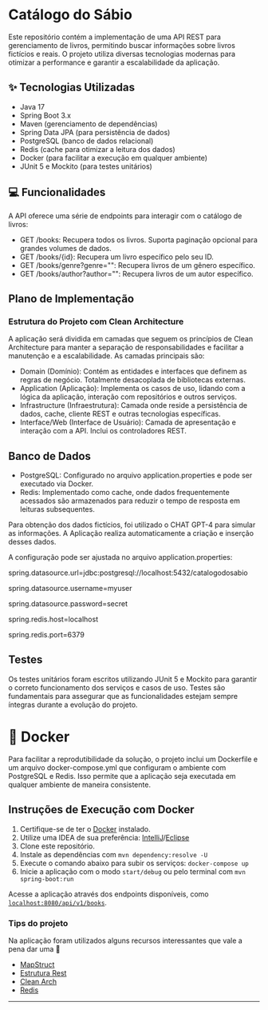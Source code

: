 # Catálogo do Sábio
Este repositório contém a implementação de uma API REST para gerenciamento de livros, permitindo buscar informações sobre livros fictícios e reais. O projeto utiliza diversas tecnologias modernas para otimizar a performance e garantir a escalabilidade da aplicação.

## ✨ Tecnologias Utilizadas
* Java 17
* Spring Boot 3.x
* Maven (gerenciamento de dependências)
* Spring Data JPA (para persistência de dados)
* PostgreSQL (banco de dados relacional)
* Redis (cache para otimizar a leitura dos dados)
* Docker (para facilitar a execução em qualquer ambiente)
* JUnit 5 e Mockito (para testes unitários)

## 💻 Funcionalidades
A API oferece uma série de endpoints para interagir com o catálogo de livros:

* GET /books: Recupera todos os livros. Suporta paginação opcional para grandes volumes de dados.
* GET /books/{id}: Recupera um livro específico pelo seu ID.
* GET /books/genre?genre="": Recupera livros de um gênero específico.
* GET /books/author?author="": Recupera livros de um autor específico.

## Plano de Implementação
### Estrutura do Projeto com Clean Architecture
A aplicação será dividida em camadas que seguem os princípios de Clean Architecture para manter a separação de responsabilidades e facilitar a manutenção e a escalabilidade. As camadas principais são:

* Domain (Domínio): Contém as entidades e interfaces que definem as regras de negócio. Totalmente desacoplada de bibliotecas externas.
* Application (Aplicação): Implementa os casos de uso, lidando com a lógica da aplicação, interação com repositórios e outros serviços.
* Infrastructure (Infraestrutura): Camada onde reside a persistência de dados, cache, cliente REST e outras tecnologias específicas.
* Interface/Web (Interface de Usuário): Camada de apresentação e interação com a API. Inclui os controladores REST.

## Banco de Dados 
* PostgreSQL: Configurado no arquivo application.properties e pode ser executado via Docker.
* Redis: Implementado como cache, onde dados frequentemente acessados são armazenados para reduzir o tempo de resposta em leituras subsequentes.
<p>Para obtenção dos dados fictícios, foi utilizado o CHAT GPT-4 para simular as informações. A Aplicação realiza automaticamente a criação e inserção desses dados.<p>
<p>A configuração pode ser ajustada no arquivo application.properties:<p>

<p>spring.datasource.url=jdbc:postgresql://localhost:5432/catalogodosabio<p>
<p>spring.datasource.username=myuser<p>
<p>spring.datasource.password=secret<p>

<p>spring.redis.host=localhost<p>
<p>spring.redis.port=6379<p>

## Testes
Os testes unitários foram escritos utilizando JUnit 5 e Mockito para garantir o correto funcionamento dos serviços e casos de uso. Testes são fundamentais para assegurar que as funcionalidades estejam sempre íntegras durante a evolução do projeto.

# 🚀 Docker
Para facilitar a reprodutibilidade da solução, o projeto inclui um Dockerfile e um arquivo docker-compose.yml que configuram o ambiente com PostgreSQL e Redis. Isso permite que a aplicação seja executada em qualquer ambiente de maneira consistente.

## Instruções de Execução com Docker
1. Certifique-se de ter o [Docker](https://docs.docker.com/get-started/get-docker/) instalado.
2. Utilize uma IDEA de sua preferência: [IntelliJ](https://www.jetbrains.com/pt-br/idea/download/?section=windows)/[Eclipse](https://eclipseide.org/)
3. Clone este repositório.
5. Instale as dependências com `mvn dependency:resolve -U`
6. Execute o comando abaixo para subir os serviços:
`docker-compose up`
7. Inicie a aplicação com o modo `start/debug` ou pelo terminal com `mvn spring-boot:run`

Acesse a aplicação através dos endpoints disponíveis, como 
[`localhost:8080/api/v1/books`](http://localhost:8080//api/v1/books).

### Tips do projeto

Na aplicação foram utilizados alguns recursos interessantes que vale a pena dar uma 👀

* [MapStruct](https://mapstruct.org/)
* [Estrutura Rest](https://restfulapi.net/)
* [Clean Arch](https://medium.com/@gabrielfernandeslemos/clean-architecture-uma-abordagem-baseada-em-princ%C3%ADpios-bf9866da1f9c)
* [Redis](https://redis.io/docs/latest/develop/get-started/data-store/)

---
